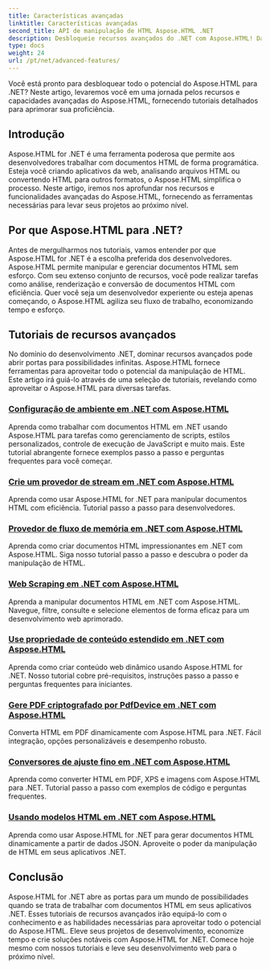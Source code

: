 ```yaml
---
title: Características avançadas
linktitle: Características avançadas
second_title: API de manipulação de HTML Aspose.HTML .NET
description: Desbloqueie recursos avançados do .NET com Aspose.HTML! Da configuração do ambiente ao web scraping, explore tutoriais abrangentes para um desenvolvimento web poderoso.
type: docs
weight: 24
url: /pt/net/advanced-features/
---
```


Você está pronto para desbloquear todo o potencial do Aspose.HTML para .NET? Neste artigo, levaremos você em uma jornada pelos recursos e capacidades avançadas do Aspose.HTML, fornecendo tutoriais detalhados para aprimorar sua proficiência.

## Introdução

Aspose.HTML for .NET é uma ferramenta poderosa que permite aos desenvolvedores trabalhar com documentos HTML de forma programática. Esteja você criando aplicativos da web, analisando arquivos HTML ou convertendo HTML para outros formatos, o Aspose.HTML simplifica o processo. Neste artigo, iremos nos aprofundar nos recursos e funcionalidades avançadas do Aspose.HTML, fornecendo as ferramentas necessárias para levar seus projetos ao próximo nível.

## Por que Aspose.HTML para .NET?

Antes de mergulharmos nos tutoriais, vamos entender por que Aspose.HTML for .NET é a escolha preferida dos desenvolvedores. Aspose.HTML permite manipular e gerenciar documentos HTML sem esforço. Com seu extenso conjunto de recursos, você pode realizar tarefas como análise, renderização e conversão de documentos HTML com eficiência. Quer você seja um desenvolvedor experiente ou esteja apenas começando, o Aspose.HTML agiliza seu fluxo de trabalho, economizando tempo e esforço.

## Tutoriais de recursos avançados
No domínio do desenvolvimento .NET, dominar recursos avançados pode abrir portas para possibilidades infinitas. Aspose.HTML fornece ferramentas para aproveitar todo o potencial da manipulação de HTML. Este artigo irá guiá-lo através de uma seleção de tutoriais, revelando como aproveitar o Aspose.HTML para diversas tarefas.
### [Configuração de ambiente em .NET com Aspose.HTML](./environment-configuration/)
Aprenda como trabalhar com documentos HTML em .NET usando Aspose.HTML para tarefas como gerenciamento de scripts, estilos personalizados, controle de execução de JavaScript e muito mais. Este tutorial abrangente fornece exemplos passo a passo e perguntas frequentes para você começar.
### [Crie um provedor de stream em .NET com Aspose.HTML](./create-stream-provider/)
Aprenda como usar Aspose.HTML for .NET para manipular documentos HTML com eficiência. Tutorial passo a passo para desenvolvedores.
### [Provedor de fluxo de memória em .NET com Aspose.HTML](./memory-stream-provider/)
Aprenda como criar documentos HTML impressionantes em .NET com Aspose.HTML. Siga nosso tutorial passo a passo e descubra o poder da manipulação de HTML.
### [Web Scraping em .NET com Aspose.HTML](./web-scraping/)
Aprenda a manipular documentos HTML em .NET com Aspose.HTML. Navegue, filtre, consulte e selecione elementos de forma eficaz para um desenvolvimento web aprimorado.
### [Use propriedade de conteúdo estendido em .NET com Aspose.HTML](./use-extended-content-property/)
Aprenda como criar conteúdo web dinâmico usando Aspose.HTML for .NET. Nosso tutorial cobre pré-requisitos, instruções passo a passo e perguntas frequentes para iniciantes.
### [Gere PDF criptografado por PdfDevice em .NET com Aspose.HTML](./generate-encrypted-pdf-by-pdfdevice/)
Converta HTML em PDF dinamicamente com Aspose.HTML para .NET. Fácil integração, opções personalizáveis e desempenho robusto.
### [Conversores de ajuste fino em .NET com Aspose.HTML](./fine-tuning-converters/)
Aprenda como converter HTML em PDF, XPS e imagens com Aspose.HTML para .NET. Tutorial passo a passo com exemplos de código e perguntas frequentes.
### [Usando modelos HTML em .NET com Aspose.HTML](./using-html-templates/)
Aprenda como usar Aspose.HTML for .NET para gerar documentos HTML dinamicamente a partir de dados JSON. Aproveite o poder da manipulação de HTML em seus aplicativos .NET.


## Conclusão

Aspose.HTML for .NET abre as portas para um mundo de possibilidades quando se trata de trabalhar com documentos HTML em seus aplicativos .NET. Esses tutoriais de recursos avançados irão equipá-lo com o conhecimento e as habilidades necessárias para aproveitar todo o potencial do Aspose.HTML. Eleve seus projetos de desenvolvimento, economize tempo e crie soluções notáveis com Aspose.HTML for .NET. Comece hoje mesmo com nossos tutoriais e leve seu desenvolvimento web para o próximo nível.